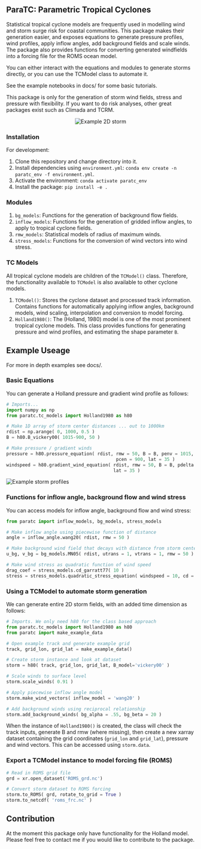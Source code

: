 ## ParaTC: Parametric Tropical Cyclones

Statistical tropical cyclone models are frequently used in modelling wind and storm surge risk for coastal communities. This package makes their generation easier, and exposes equations to generate pressure profiles, wind profiles, apply inflow angles, add background fields and scale winds. The package also provides functions for converting generated windfields into a forcing file for the ROMS ocean model.

You can either interact with the equations and modules to generate storms directly, or you can use the TCModel class to automate it.

See the example notebooks in docs/ for some basic tutorials.

This package is only for the generation of storm wind fields, stress and pressure with flexibility. If you want to do risk analyses, other great packages exist such as Climada and TCRM.

<p align="center">
	<img src="https://github.com/davbyr/ParaTC/tree/master/docs/example_2D.png" alt="Example 2D storm"/>
</p>

### Installation

For development:

1. Clone this repository and change directory into it.
2. Install dependencies using `environment.yml`: `conda env create -n paratc_env -f environment.yml`.
3. Activate the environment: `conda activate paratc_env`
4. Install the package: `pip install -e .`

### Modules

1. `bg_models`: Functions for the generation of background flow fields. 
2. `inflow_models`: Functions for the generation of gridded inflow angles, to apply to tropical cyclone fields.
3. `rmw_models`: Statistical models of radius of maximum winds.
4. `stress_models`: Functions for the conversion of wind vectors into wind stress.

### TC Models

All tropical cyclone models are children of the `TCModel()` class. Therefore, the functionality available to `TCModel` is also available to other cyclone models.

1. `TCModel()`: Stores the cyclone dataset and processed track information. Contains functions for automatically applying inflow angles, background models, wind scaling, interpolation and conversion to model forcing.
2. `Holland1980()`: The (Holland, 1980) model is one of the most prominent tropical cyclone models. This class provides functions for generating pressure and wind profiles, and estimating the shape parameter `B`. 

## Example Useage

For more in depth examples see docs/.

### Basic Equations
You can generate a Holland pressure and gradient wind profile as follows:

```python
# Imports...
import numpy as np
from paratc.tc_models import Holland1980 as h80

# Make 1D array of storm center distances ... out to 1000km
rdist = np.arange( 0, 1000, 0.5 )
B = h80.B_vickery00( 1015-900, 50 )

# Make pressure / gradient winds
pressure = h80.pressure_equation( rdist, rmw = 50, B = B, penv = 1015,
                                         pcen = 900, lat = 35 )
windspeed = h80.gradient_wind_equation( rdist, rmw = 50, B = B, pdelta = 1015-900,
                                        lat = 35 ) 
```

<p align="left">
	<img src="https://github.com/davbyr/ParaTC/tree/master/docs/example_profiles.png" alt="Example storm profiles"/>
</p>


### Functions for inflow angle, background flow and wind stress

You can access models for inflow angle, background flow and wind stress:
```python
from paratc import inflow_models, bg_models, stress_models

# Make inflow angle using piecewise function of distance
angle = inflow_angle.wang20( rdist, rmw = 50 )

# Make background wind field that decays with distance from storm center
u_bg, v_bg = bg_models.MN05( rdist, utrans = 1, vtrans = 1, rmw = 50 )

# Make wind stress as quadratic function of wind speed
drag_coef = stress_models.cd_garratt77( 10 )
stress = stress_models.quadratic_stress_equation( windspeed = 10, cd = drag_coef )
```

### Using a TCModel to automate storm generation
We can generate entire 2D storm fields, with an added time dimension as follows:

```python
# Imports. We only need h80 for the class based approach
from paratc.tc_models import Holland1980 as h80
from paratc import make_example_data

# Open example track and generate example grid
track, grid_lon, grid_lat = make_example_data()

# Create storm instance and look at dataset
storm = h80( track, grid_lon, grid_lat, B_model='vickery00' )

# Scale winds to surface level
storm.scale_winds( 0.91 )

# Apply piecewise inflow angle model
storm.make_wind_vectors( inflow_model = 'wang20' )

# Add background winds using reciprocal relationship
storm.add_background_winds( bg_alpha = .55, bg_beta = 20 )
```

When the instance of `Holland1980()` is created, the class will check the track inputs, generate B and rmw (where missing), then create a new xarray dataset containing the grid coordinates (`grid_lon` and `grid_lat`), pressure and wind vectors. This can be accessed using `storm.data`.

### Export a TCModel instance to model forcing file (ROMS)

```python
# Read in ROMS grid file
grd = xr.open_dataset('ROMS_grd.nc')

# Convert storm dataset to ROMS forcing
storm.to_ROMS( grd, rotate_to_grid = True )
storm.to_netcdf( 'roms_frc.nc' )
```

## Contribution
At the moment this package only have functionality for the Holland model. Please feel free to contact me if you would like to contribute to the package.
